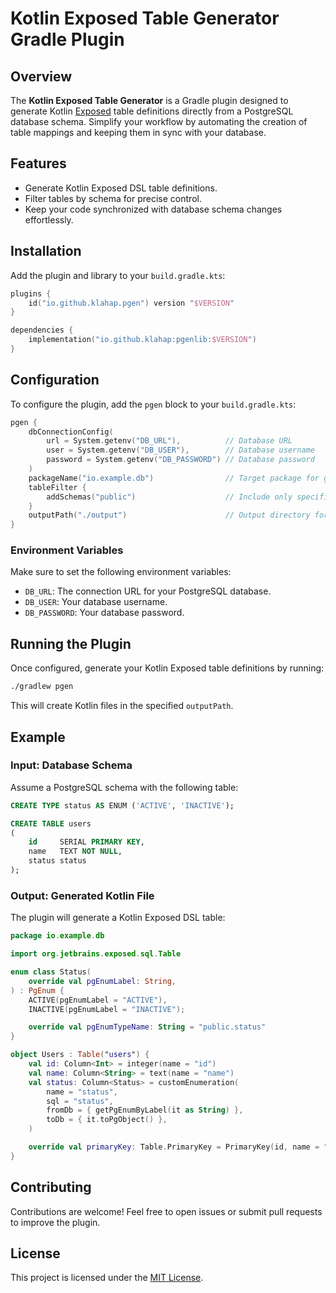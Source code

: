 # Kotlin Exposed Table Generator Gradle Plugin

## Overview

The **Kotlin Exposed Table Generator** is a Gradle plugin designed to generate
Kotlin [Exposed](https://github.com/JetBrains/Exposed) table definitions directly from a PostgreSQL database schema.
Simplify your workflow by automating the creation of table mappings and keeping them in sync with your database.

## Features

- Generate Kotlin Exposed DSL table definitions.
- Filter tables by schema for precise control.
- Keep your code synchronized with database schema changes effortlessly.

## Installation

Add the plugin and library to your `build.gradle.kts`:

```kotlin
plugins {
    id("io.github.klahap.pgen") version "$VERSION"
}

dependencies {
    implementation("io.github.klahap:pgenlib:$VERSION")
}
```

## Configuration

To configure the plugin, add the `pgen` block to your `build.gradle.kts`:

```kotlin
pgen {
    dbConnectionConfig(
        url = System.getenv("DB_URL"),          // Database URL
        user = System.getenv("DB_USER"),        // Database username
        password = System.getenv("DB_PASSWORD") // Database password
    )
    packageName("io.example.db")                // Target package for generated tables
    tableFilter {
        addSchemas("public")                    // Include only specific schemas (e.g., "public")
    }
    outputPath("./output")                      // Output directory for generated files
}
```

### Environment Variables

Make sure to set the following environment variables:

- `DB_URL`: The connection URL for your PostgreSQL database.
- `DB_USER`: Your database username.
- `DB_PASSWORD`: Your database password.

## Running the Plugin

Once configured, generate your Kotlin Exposed table definitions by running:

```bash
./gradlew pgen
```

This will create Kotlin files in the specified `outputPath`.

## Example

### Input: Database Schema

Assume a PostgreSQL schema with the following table:

```sql
CREATE TYPE status AS ENUM ('ACTIVE', 'INACTIVE');

CREATE TABLE users
(
    id     SERIAL PRIMARY KEY,
    name   TEXT NOT NULL,
    status status
);
```

### Output: Generated Kotlin File

The plugin will generate a Kotlin Exposed DSL table:

```kotlin
package io.example.db

import org.jetbrains.exposed.sql.Table

enum class Status(
    override val pgEnumLabel: String,
) : PgEnum {
    ACTIVE(pgEnumLabel = "ACTIVE"),
    INACTIVE(pgEnumLabel = "INACTIVE");

    override val pgEnumTypeName: String = "public.status"
}

object Users : Table("users") {
    val id: Column<Int> = integer(name = "id")
    val name: Column<String> = text(name = "name")
    val status: Column<Status> = customEnumeration(
        name = "status",
        sql = "status",
        fromDb = { getPgEnumByLabel(it as String) },
        toDb = { it.toPgObject() },
    )

    override val primaryKey: Table.PrimaryKey = PrimaryKey(id, name = "users_pkey")
}
```

## Contributing

Contributions are welcome! Feel free to open issues or submit pull requests to improve the plugin.

## License

This project is licensed under the [MIT License](LICENSE).
